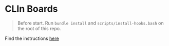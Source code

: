 # CLIn Boards

> Before start. Run `bundle install` and `scripts/install-hooks.bash` on the root of this repo.

Find the instructions [here](https://school.codeable.la/app/weeks/5/lessons/db2261426cd544c68ea3034355035f25)
